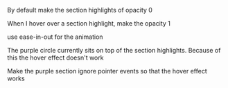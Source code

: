 By default make the section highlights of opacity 0

When I hover over a section highlight, make the opacity 1

use ease-in-out for the animation

The purple circle currently sits on top of the section highlights. Because of this the hover effect doesn't work

Make the purple section ignore pointer events so that the hover effect works
